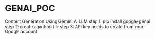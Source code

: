 # GENAI_POC
Content Generation Using Gemini AI LLM
step 1: pip install google-genai
step 2: create a python file
step 3: API key needs to create from your Google account